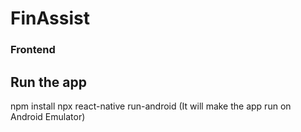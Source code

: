 # FinAssist


### Frontend
## Run the app
npm install 
npx react-native run-android (It will make the app run on Android Emulator)